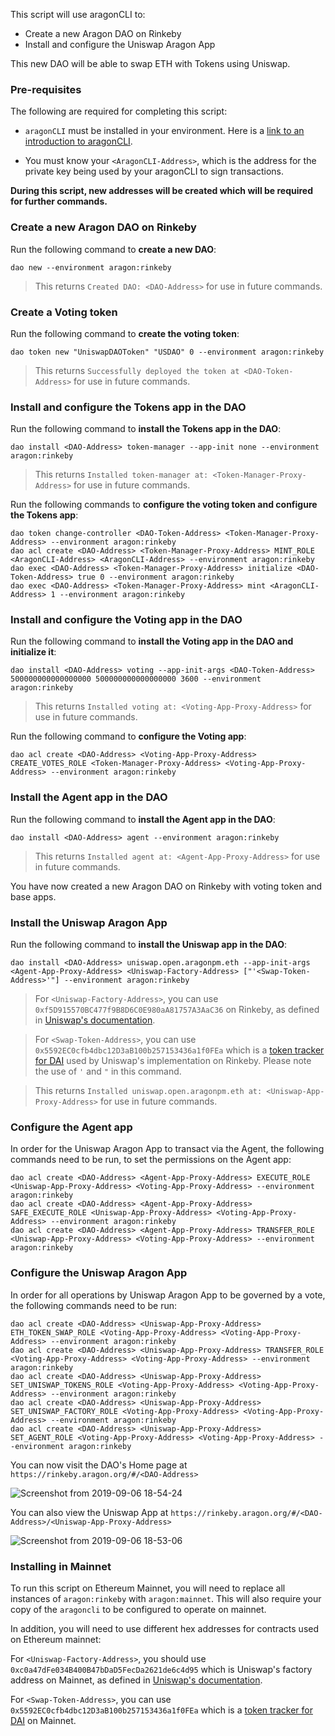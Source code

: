 This script will use aragonCLI to:

- Create a new Aragon DAO on Rinkeby
- Install and configure the Uniswap Aragon App

This new DAO will be able to swap ETH with Tokens using Uniswap.

### Pre-requisites

The following are required for completing this script:

- `aragonCLI` must be installed in your environment. Here is a [link to an introduction to aragonCLI](https://hack.aragon.org/docs/cli-intro.html).

- You must know your `<AragonCLI-Address>`, which is the address for the private key being used by your aragonCLI to sign transactions.

**During this script, new addresses will be created which will be required for further commands.**

### Create a new Aragon DAO on Rinkeby

Run the following command to **create a new DAO**:

```
dao new --environment aragon:rinkeby
```

> This returns `Created DAO: <DAO-Address>` for use in future commands.

### Create a Voting token

Run the following command to **create the voting token**:

```
dao token new "UniswapDAOToken" "USDAO" 0 --environment aragon:rinkeby
```

> This returns `Successfully deployed the token at <DAO-Token-Address>` for use in future commands.

### Install and configure the Tokens app in the DAO

Run the following command to **install the Tokens app in the DAO**:

```
dao install <DAO-Address> token-manager --app-init none --environment aragon:rinkeby
```

> This returns `Installed token-manager at: <Token-Manager-Proxy-Address>` for use in future commands.

Run the following commands to **configure the voting token and configure the Tokens app**:

```
dao token change-controller <DAO-Token-Address> <Token-Manager-Proxy-Address> --environment aragon:rinkeby
dao acl create <DAO-Address> <Token-Manager-Proxy-Address> MINT_ROLE <AragonCLI-Address> <AragonCLI-Address> --environment aragon:rinkeby
dao exec <DAO-Address> <Token-Manager-Proxy-Address> initialize <DAO-Token-Address> true 0 --environment aragon:rinkeby
dao exec <DAO-Address> <Token-Manager-Proxy-Address> mint <AragonCLI-Address> 1 --environment aragon:rinkeby
```

### Install and configure the Voting app in the DAO

Run the following command to **install the Voting app in the DAO and initialize it**:

```
dao install <DAO-Address> voting --app-init-args <DAO-Token-Address> 500000000000000000 500000000000000000 3600 --environment aragon:rinkeby
```

> This returns `Installed voting at: <Voting-App-Proxy-Address>` for use in future commands.

Run the following command to **configure the Voting app**:

```
dao acl create <DAO-Address> <Voting-App-Proxy-Address> CREATE_VOTES_ROLE <Token-Manager-Proxy-Address> <Voting-App-Proxy-Address> --environment aragon:rinkeby
```

### Install the Agent app in the DAO

Run the following command to **install the Agent app in the DAO**:

```
dao install <DAO-Address> agent --environment aragon:rinkeby
```

> This returns `Installed agent at: <Agent-App-Proxy-Address>` for use in future commands.

You have now created a new Aragon DAO on Rinkeby with voting token and base apps.

### Install the Uniswap Aragon App

Run the following command to **install the Uniswap app in the DAO**:

```
dao install <DAO-Address> uniswap.open.aragonpm.eth --app-init-args <Agent-App-Proxy-Address> <Uniswap-Factory-Address> ["'<Swap-Token-Address>'"] --environment aragon:rinkeby
```

> For `<Uniswap-Factory-Address>`, you can use `0xf5D915570BC477f9B8D6C0E980aA81757A3AaC36` on Rinkeby, as defined in [Uniswap's documentation](https://docs.uniswap.io/frontend-integration/connect-to-uniswap).

> For `<Swap-Token-Address>`, you can use `0x5592EC0cfb4dbc12D3aB100b257153436a1f0FEa` which is a [token tracker for DAI](https://rinkeby.etherscan.io/address/0x5592ec0cfb4dbc12d3ab100b257153436a1f0fea) used by Uniswap's implementation on Rinkeby. Please note the use of `'` and `"` in this command.

> This returns `Installed uniswap.open.aragonpm.eth at: <Uniswap-App-Proxy-Address>` for use in future commands.

### Configure the Agent app

In order for the Uniswap Aragon App to transact via the Agent, the following commands need to be run, to set the permissions on the Agent app:

```
dao acl create <DAO-Address> <Agent-App-Proxy-Address> EXECUTE_ROLE <Uniswap-App-Proxy-Address> <Voting-App-Proxy-Address> --environment aragon:rinkeby
dao acl create <DAO-Address> <Agent-App-Proxy-Address> SAFE_EXECUTE_ROLE <Uniswap-App-Proxy-Address> <Voting-App-Proxy-Address> --environment aragon:rinkeby
dao acl create <DAO-Address> <Agent-App-Proxy-Address> TRANSFER_ROLE <Uniswap-App-Proxy-Address> <Voting-App-Proxy-Address> --environment aragon:rinkeby
```

### Configure the Uniswap Aragon App

In order for all operations by Uniswap Aragon App to be governed by a vote, the following commands need to be run:

```
dao acl create <DAO-Address> <Uniswap-App-Proxy-Address> ETH_TOKEN_SWAP_ROLE <Voting-App-Proxy-Address> <Voting-App-Proxy-Address> --environment aragon:rinkeby
dao acl create <DAO-Address> <Uniswap-App-Proxy-Address> TRANSFER_ROLE <Voting-App-Proxy-Address> <Voting-App-Proxy-Address> --environment aragon:rinkeby
dao acl create <DAO-Address> <Uniswap-App-Proxy-Address> SET_UNISWAP_TOKENS_ROLE <Voting-App-Proxy-Address> <Voting-App-Proxy-Address> --environment aragon:rinkeby
dao acl create <DAO-Address> <Uniswap-App-Proxy-Address> SET_UNISWAP_FACTORY_ROLE <Voting-App-Proxy-Address> <Voting-App-Proxy-Address> --environment aragon:rinkeby
dao acl create <DAO-Address> <Uniswap-App-Proxy-Address> SET_AGENT_ROLE <Voting-App-Proxy-Address> <Voting-App-Proxy-Address> --environment aragon:rinkeby
```

You can now visit the DAO's Home page at `https://rinkeby.aragon.org/#/<DAO-Address>`

![Screenshot from 2019-09-06 18-54-24](https://user-images.githubusercontent.com/2212651/64445942-e6309380-d0d7-11e9-83ae-fb6118cf3dce.png)

You can also view the Uniswap App at `https://rinkeby.aragon.org/#/<DAO-Address>/<Uniswap-App-Proxy-Address>`

![Screenshot from 2019-09-06 18-53-06](https://user-images.githubusercontent.com/2212651/64445976-f5174600-d0d7-11e9-90d8-84b21b7bedc3.png)

### Installing in Mainnet

To run this script on Ethereum Mainnet, you will need to replace all instances of `aragon:rinkeby` with `aragon:mainnet`. This will also require your copy of the `aragoncli` to be configured to operate on mainnet.

In addition, you will need to use different hex addresses for contracts used on Ethereum mainnet:

For `<Uniswap-Factory-Address>`, you should use `0xc0a47dFe034B400B47bDaD5FecDa2621de6c4d95` which is Uniswap's factory address on Mainnet, as defined in [Uniswap's documentation](https://docs.uniswap.io/frontend-integration/connect-to-uniswap).

For `<Swap-Token-Address>`, you can use `0x5592EC0cfb4dbc12D3aB100b257153436a1f0FEa` which is a [token tracker for DAI](https://etherscan.io/token/0x89d24a6b4ccb1b6faa2625fe562bdd9a23260359) on Mainnet.
